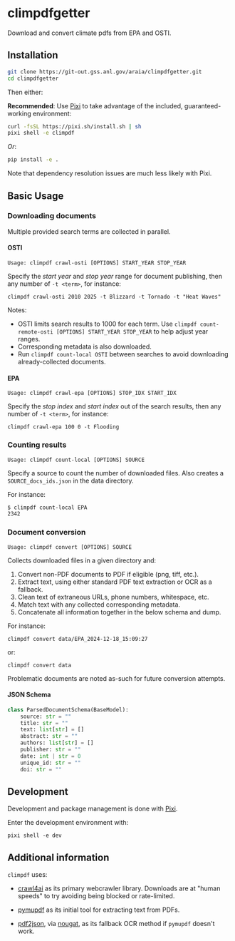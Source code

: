 # climpdfgetter

Download and convert climate pdfs from EPA and OSTI.

## Installation

```bash
git clone https://git-out.gss.anl.gov/araia/climpdfgetter.git
cd climpdfgetter
```

Then either:

**Recommended**: Use [Pixi](https://pixi.sh/latest/) to take advantage of the included, guaranteed-working environment:

```bash
curl -fsSL https://pixi.sh/install.sh | sh
pixi shell -e climpdf
```

*Or*:

```bash
pip install -e .
```

Note that dependency resolution issues are much less likely with Pixi.

## Basic Usage

### Downloading documents

Multiple provided search terms are collected in parallel.

#### OSTI

```Usage: climpdf crawl-osti [OPTIONS] START_YEAR STOP_YEAR```

Specify the *start year* and *stop year* range for document publishing, then
any number of `-t <term>`, for instance:

```climpdf crawl-osti 2010 2025 -t Blizzard -t Tornado -t "Heat Waves"```

Notes:
- OSTI limits search results to 1000 for each term.
Use ```climpdf count-remote-osti [OPTIONS] START_YEAR STOP_YEAR``` to help adjust year ranges.
- Corresponding metadata is also downloaded.
- Run ```climpdf count-local OSTI``` between searches to avoid downloading already-collected documents.

#### EPA

```Usage: climpdf crawl-epa [OPTIONS] STOP_IDX START_IDX```

Specify the *stop index* and *start index* out of the search results, then any
number of `-t <term>`, for instance:

```climpdf crawl-epa 100 0 -t Flooding```


### Counting results

```Usage: climpdf count-local [OPTIONS] SOURCE```

Specify a source to count the number of downloaded files.
Also creates a ```SOURCE_docs_ids.json``` in the data directory.

For instance:

````bash
$ climpdf count-local EPA
2342
````

### Document conversion

```Usage: climpdf convert [OPTIONS] SOURCE```

Collects downloaded files in a given directory and:
  1. Convert non-PDF documents to PDF if eligible (png, tiff, etc.).
  2. Extract text, using either standard PDF text extraction or OCR as a fallback.
  3. Clean text of extraneous URLs, phone numbers, whitespace, etc.
  4. Match text with any collected corresponding metadata.
  5. Concatenate all information together in the below schema and dump.

For instance:

```climpdf convert data/EPA_2024-12-18_15:09:27```

or:

```climpdf convert data```

Problematic documents are noted as-such for future conversion attempts.

#### JSON Schema

```python
class ParsedDocumentSchema(BaseModel):
    source: str = ""
    title: str = ""
    text: list[str] = []
    abstract: str = ""
    authors: list[str] = []
    publisher: str = ""
    date: int | str = 0
    unique_id: str = ""
    doi: str = ""
```

## Development

Development and package management is done with [Pixi](https://pixi.sh/latest/).

Enter the development environment with:

```pixi shell -e dev```

## Additional information

``climpdf`` uses:

- [crawl4ai](https://crawl4ai.com/mkdocs/) as its primary webcrawler
library. Downloads are at "human speeds" to try avoiding being blocked
or rate-limited.

- [pymupdf](https://pymupdf.readthedocs.io/en/latest/index.html) as its initial tool for extracting
text from PDFs.

- [pdf2json](https://github.com/nesar/pdf2json/), via [nougat](https://github.com/facebookresearch/nougat),
as its fallback OCR method if `pymupdf` doesn't work.
